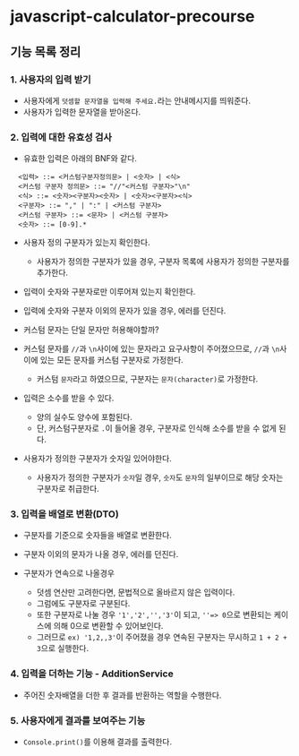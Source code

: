 # javascript-calculator-precourse

## 기능 목록 정리 

### 1. 사용자의 입력 받기 

- 사용자에게 `덧셈할 문자열을 입력해 주세요.`라는 안내메시지를 띄워준다.
- 사용자가 입력한 문자열을 받아온다.

### 2. 입력에 대한 유효성 검사
- 유효한 입력은 아래의 BNF와 같다. 
```BNF
  <입력> ::= <커스텀구분자정의문> | <숫자> | <식>
  <커스텀 구분자 정의문> ::= "//"<커스텀 구분자>"\n"
  <식> ::= <숫자><구분자><숫자> | <숫자><구분자><식>
  <구분자> ::= "," | ":" | <커스텀 구분자>
  <커스텀 구분자> ::= <문자> | <커스텀 구분자>
  <숫자> ::= [0-9].*
  ```
- 사용자 정의 구분자가 있는지 확인한다. 
  - 사용자가 정의한 구분자가 있을 경우, 구분자 목록에 사용자가 정의한 구분자를 추가한다.
- 입력이 숫자와 구분자로만 이루어져 있는지 확인한다.
- 입력에 숫자와 구분자 이외의 문자가 있을 경우, 에러를 던진다.

- 커스텀 문자는 단일 문자만 허용해야할까?
- 커스텀 문자를 `//`과 `\n`사이에 있는 문자라고 요구사항이 주어졌으므로, `//`과 `\n`사이에 있는 모든 문자를 커스텀 구분자로 가정한다.
  - 커스텀 `문자`라고 하였으므로, 구분자는 `문자(character)`로 가정한다.
- 입력은 소수를 받을 수 있다.
  - 양의 실수도 양수에 포함된다.
  - 단, 커스텀구분자로 `.`이 들어올 경우, 구분자로 인식해 소수를 받을 수 없게 된다.
- 사용자가 정의한 구분자가 숫자일 있어야한다.
  - 사용자가 정의한 구분자가 `숫자`일 경우, `숫자`도 `문자`의 일부이므로 해당 숫자는 구분자로 취급한다.

### 3. 입력을 배열로 변환(DTO)
- 구분자를 기준으로 숫자들을 배열로 변환한다.
- 구분자 이외의 문자가 나올 경우, 에러를 던진다.


- 구분자가 연속으로 나올경우
  - 덧셈 연산만 고려한다면, 문법적으로 올바르지 않은 입력이다.
  - 그럼에도 구분자로 구분된다.
  - 또한 구분자로 나눌 경우 `'1','2','','3'`이 되고, `''=> 0`으로 변환되는 케이스에 의해 0으로 변환할 수 있어보인다.
  - 그러므로 `ex) '1,2,,3'`이 주어졌을 경우 연속된 구분자는 무시하고 `1 + 2 + 3`으로 실행한다.

### 4. 입력을 더하는 기능 - AdditionService
- 주어진 숫자배열을 더한 후 결과를 반환하는 역할을 수행한다.

### 5. 사용자에게 결과를 보여주는 기능
- `Console.print()`를 이용해 결과를 출력한다.
